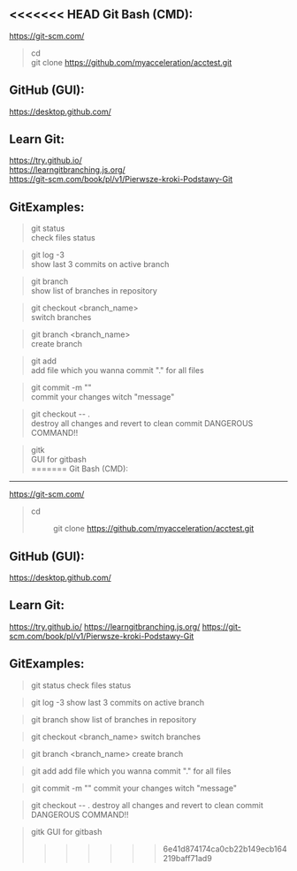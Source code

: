 <<<<<<< HEAD
Git Bash (CMD):  
------------  
https://git-scm.com/  
> cd <directory>  
> git clone https://github.com/myacceleration/acctest.git  


GitHub (GUI):  
------------  
https://desktop.github.com/  


Learn Git:  
------------  
https://try.github.io/  
https://learngitbranching.js.org/  
https://git-scm.com/book/pl/v1/Pierwsze-kroki-Podstawy-Git  


GitExamples:  
------------
> git status  
check files status  
  
>git log -3  
show last 3 commits on active branch  
  
>git branch  
show list of branches in repository  
  
>git checkout <branch_name>  
switch branches  
  
>git branch <branch_name>  
create branch  
  
> git add <filename>  
add file which you wanna commit "." for all files  
  
> git commit -m "<message>"  
commit your changes witch "message"  
  
>git checkout -- .  
destroy all changes and revert to clean commit DANGEROUS COMMAND!!  
  
>gitk  
GUI for gitbash  
=======
Git Bash (CMD):
------------
https://git-scm.com/
> cd <dir>
> git clone https://github.com/myacceleration/acctest.git


GitHub (GUI):
------------
https://desktop.github.com/


Learn Git:
------------
https://try.github.io/
https://learngitbranching.js.org/
https://git-scm.com/book/pl/v1/Pierwsze-kroki-Podstawy-Git


GitExamples:
------------
> git status
check files status

>git log -3
show last 3 commits on active branch

>git branch
show list of branches in repository

>git checkout <branch_name>
switch branches

>git branch <branch_name>
create branch

> git add <filename>
add file which you wanna commit "." for all files

> git commit -m "<message>"
commit your changes witch "message"

>git checkout -- .
destroy all changes and revert to clean commit DANGEROUS COMMAND!!

>gitk
GUI for gitbash
>>>>>>> 6e41d874174ca0cb22b149ecb164219baff71ad9
